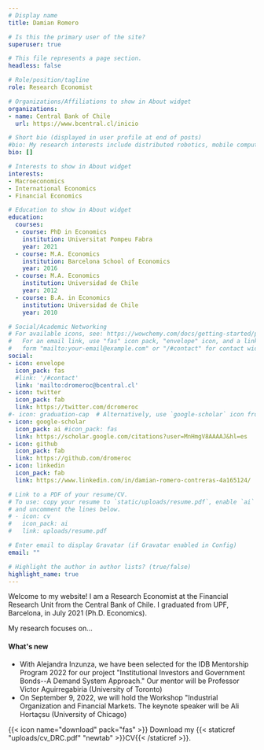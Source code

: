 ```yaml
---
# Display name
title: Damian Romero

# Is this the primary user of the site?
superuser: true

# This file represents a page section.
headless: false

# Role/position/tagline
role: Research Economist

# Organizations/Affiliations to show in About widget
organizations:
- name: Central Bank of Chile
  url: https://www.bcentral.cl/inicio

# Short bio (displayed in user profile at end of posts)
#bio: My research interests include distributed robotics, mobile computing and programmable matter.
bio: []

# Interests to show in About widget
interests:
- Macroeconomics
- International Economics
- Financial Economics

# Education to show in About widget
education:
  courses:
  - course: PhD in Economics
    institution: Universitat Pompeu Fabra
    year: 2021
  - course: M.A. Economics
    institution: Barcelona School of Economics
    year: 2016
  - course: M.A. Economics
    institution: Universidad de Chile
    year: 2012
  - course: B.A. in Economics
    institution: Universidad de Chile
    year: 2010

# Social/Academic Networking
# For available icons, see: https://wowchemy.com/docs/getting-started/page-builder/#icons
#   For an email link, use "fas" icon pack, "envelope" icon, and a link in the
#   form "mailto:your-email@example.com" or "/#contact" for contact widget.
social:
- icon: envelope
  icon_pack: fas
  #link: '/#contact'
  link: 'mailto:dromeroc@bcentral.cl'
- icon: twitter
  icon_pack: fab
  link: https://twitter.com/dcromeroc
#- icon: graduation-cap  # Alternatively, use `google-scholar` icon from `ai` icon pack
- icon: google-scholar
  icon_pack: ai #icon_pack: fas
  link: https://scholar.google.com/citations?user=MnHmgV8AAAAJ&hl=es
- icon: github
  icon_pack: fab
  link: https://github.com/dromeroc
- icon: linkedin
  icon_pack: fab
  link: https://www.linkedin.com/in/damian-romero-contreras-4a165124/

# Link to a PDF of your resume/CV.
# To use: copy your resume to `static/uploads/resume.pdf`, enable `ai` icons in `params.toml`, 
# and uncomment the lines below.
# - icon: cv
#   icon_pack: ai
#   link: uploads/resume.pdf

# Enter email to display Gravatar (if Gravatar enabled in Config)
email: ""

# Highlight the author in author lists? (true/false)
highlight_name: true
---
```


Welcome to my website! I am a Research Economist at the Financial Research Unit from the Central Bank of Chile. I graduated from UPF, Barcelona, in July 2021 (Ph.D. Economics).

My research focuses on...

#### What's new
- With Alejandra Inzunza, we have been selected for the IDB Mentorship Program 2022 for our 
project "Institutional Investors and Government Bonds--A Demand System Approach." Our mentor will be 
Professor Victor Aguirregabiria (University of Toronto)
- On September 9, 2022, we will hold the Workshop "Industrial Organization and Financial Markets. 
The keynote speaker will be Ali Hortaçsu (University of Chicago)

{{< icon name="download" pack="fas" >}} Download my {{< staticref "uploads/cv_DRC.pdf" "newtab" >}}CV{{< /staticref >}}.
